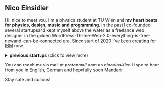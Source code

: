## Nico Einsidler

Hi, nice to meet you. I'm a physics student at [TU Wien](https://www.tuwien.at/) and **my heart beats for physics, design, music and programming**. In the past I co-founded several startupsand kept myself above the water as a freelance web designer in the golden WordPress-Theme-Web-2.0-everything-is-free-newand-can-be-connected era. Since start of 2020 I've been creating for [IBM](https://www.ibm.com/at-de) now.


<details><summary><b>previous startups</b> (click to view more)</summary>
<p>
<ul>
<li>2013-2014: <a href="https://apps.apple.com/at/app/wu-campus-men%C3%BCs/id1535090019">WU Campus Menüs</a></li>
<li>2014-2016: <a href="https://unipocket.de/">UniPocket</a></li>
<li>2017-2019: <a href="https://www.littlebig.art/">littlebig.art</a> (formerly known as Freilich Open Arts)</li>
</ul>
</p>
</details>

You can reach me via mail at _protonmail.com_ as _nicoeinsidler_. Hope to hear from you in English, German and hopefully soon Mandarin.

Stay safe and curious!

